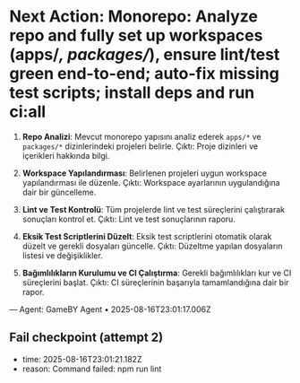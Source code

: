 # Next Action: Monorepo: Analyze repo and fully set up workspaces (apps/*, packages/*), ensure lint/test green end-to-end; auto-fix missing test scripts; install deps and run ci:all

1. **Repo Analizi**: Mevcut monorepo yapısını analiz ederek `apps/*` ve `packages/*` dizinlerindeki projeleri belirle. Çıktı: Proje dizinleri ve içerikleri hakkında bilgi.

2. **Workspace Yapılandırması**: Belirlenen projeleri uygun workspace yapılandırması ile düzenle. Çıktı: Workspace ayarlarının uygulandığına dair bir güncelleme.

3. **Lint ve Test Kontrolü**: Tüm projelerde lint ve test süreçlerini çalıştırarak sonuçları kontrol et. Çıktı: Lint ve test sonuçlarının raporu.

4. **Eksik Test Scriptlerini Düzelt**: Eksik test scriptlerini otomatik olarak düzelt ve gerekli dosyaları güncelle. Çıktı: Düzeltme yapılan dosyaların listesi ve değişiklikler.

5. **Bağımlılıkların Kurulumu ve CI Çalıştırma**: Gerekli bağımlılıkları kur ve CI süreçlerini başlat. Çıktı: CI süreçlerinin başarıyla tamamlandığına dair bir rapor.

— Agent: GameBY Agent • 2025-08-16T23:01:17.006Z


## Fail checkpoint (attempt 2)
- time: 2025-08-16T23:01:21.182Z
- reason: Command failed: npm run lint
